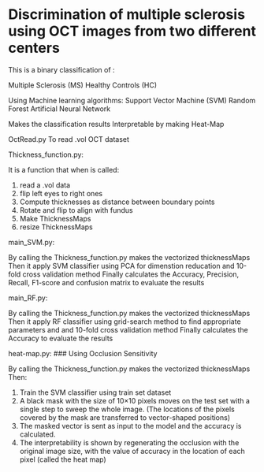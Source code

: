 # Discrimination of multiple sclerosis using OCT images from two different centers

This is a binary classification of :

Multiple Sclerosis (MS)
Healthy Controls (HC)

Using Machine learning algorithms:
Support Vector Machine (SVM)
Random Forest
Artificial Neural Network

Makes the classification results Interpretable by making Heat-Map


OctRead.py
To read .vol OCT dataset

Thickness_function.py:

It is a function that when is called:

1. read a .vol data
2. flip left eyes to right ones
3. Compute thicknesses as distance between boundary points
4. Rotate and flip to align with fundus
5. Make ThicknessMaps
6. resize ThicknessMaps

main_SVM.py:

By calling the Thickness_function.py makes the vectorized thicknessMaps 
Then it apply SVM classifier using PCA for dimenstion reducation and 10-fold cross validation method 
Finally calculates the Accuracy, Precision, Recall, F1-score and confusion matrix to evaluate the results

main_RF.py:

By calling the Thickness_function.py makes the vectorized thicknessMaps 
Then it apply RF classifier using grid-search method to find appropriate parameters and and 10-fold cross validation method 
Finally calculates the Accuracy to evaluate the results

heat-map.py: ### Using Occlusion Sensitivity

By calling the Thickness_function.py makes the vectorized thicknessMaps 
Then:
1. Train the SVM classifier using train set dataset
2. A black mask with the size of 10×10 pixels moves on the test set with a single step to sweep the whole image. (The locations of the pixels covered by the mask are transferred to vector-shaped positions) 
3. The masked vector is sent as input to the model and the accuracy is calculated.
4. The interpretability is shown by regenerating the occlusion with the original image size, with the value of accuracy in the location of each pixel (called the heat map)





